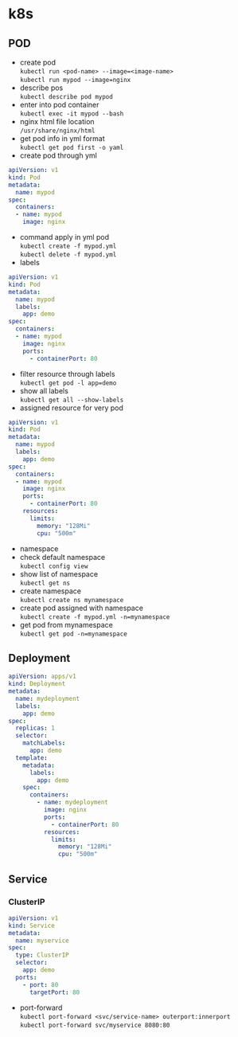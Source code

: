 # k8s

## POD
+ create pod\
`kubectl run <pod-name> --image=<image-name>`\
`kubectl run mypod --image=nginx`
+ describe pos\
`kubectl describe pod mypod`
+ enter into pod container\
`kubectl exec -it mypod --bash`
+ nginx html file location\
`/usr/share/nginx/html`
+ get pod info in yml format\
`kubectl get pod first -o yaml`
+ create pod through yml
```yml
apiVersion: v1
kind: Pod
metadata:
  name: mypod
spec:
  containers:
  - name: mypod
    image: nginx
```          
+ command apply in yml pod\
`kubectl create -f mypod.yml`\
`kubectl delete -f mypod.yml`
+ labels 
```yml
apiVersion: v1
kind: Pod
metadata:
  name: mypod
  labels:
    app: demo
spec:
  containers:
  - name: mypod
    image: nginx
    ports:
      - containerPort: 80
```
+ filter resource through labels\
`kubectl get pod -l app=demo`
+ show all labels\
`kubectl get all --show-labels`
+ assigned resource for very pod
```yml
apiVersion: v1
kind: Pod
metadata:
  name: mypod
  labels:
    app: demo
spec:
  containers:
  - name: mypod
    image: nginx
    ports:
      - containerPort: 80
    resources:
      limits:  
        memory: "128Mi"
        cpu: "500m" 
```
+ namespace
+ check default namespace\
`kubectl config view`
+ show list of namespace\
`kubectl get ns`
+ create namespace\
`kubectl create ns mynamespace`
+ create pod assigned with namespace\
`kubectl create -f mypod.yml -n=mynamespace`
+ get pod from mynamespace\
`kubectl get pod -n=mynamespace`

## Deployment
```yml
apiVersion: apps/v1
kind: Deployment
metadata:
  name: mydeployment
  labels:
    app: demo
spec:
  replicas: 1
  selector:
    matchLabels:
      app: demo
  template:
    metadata:
      labels:
        app: demo
    spec:
      containers:
        - name: mydeployment
          image: nginx
          ports:
            - containerPort: 80
          resources:
            limits:
              memory: "128Mi"
              cpu: "500m"
```
## Service
### ClusterIP
```yml
apiVersion: v1
kind: Service
metadata:
  name: myservice
spec:
  type: ClusterIP
  selector:
    app: demo
  ports:
    - port: 80
      targetPort: 80 
```
+ port-forward\
`kubectl port-forward <svc/service-name> outerport:innerport`\
`kubectl port-forward svc/myservice 8080:80`


